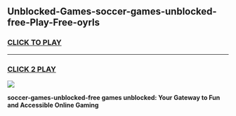 
## Unblocked-Games-soccer-games-unblocked-free-Play-Free-oyrls
<h3>
<a href="https://premium76.site?title=soccer-games-unblocked-free&ref=09A">CLICK TO PLAY</a></h3>
<hr>

<h3>
<a href="https://premium76.site?title=soccer-games-unblocked-free&ref=09A">CLICK 2 PLAY</a>
  
</h3>

<a href="https://premium76.site?title=soccer-games-unblocked-free&ref=09A"><img src="https://clearcache.store/games.png"></a>


**soccer-games-unblocked-free games unblocked: Your Gateway to Fun and Accessible Online Gaming**
